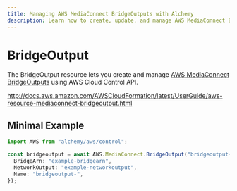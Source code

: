 ```yaml
---
title: Managing AWS MediaConnect BridgeOutputs with Alchemy
description: Learn how to create, update, and manage AWS MediaConnect BridgeOutputs using Alchemy Cloud Control.
---
```


# BridgeOutput

The BridgeOutput resource lets you create and manage [AWS MediaConnect BridgeOutputs](https://docs.aws.amazon.com/mediaconnect/latest/userguide/) using AWS Cloud Control API.

http://docs.aws.amazon.com/AWSCloudFormation/latest/UserGuide/aws-resource-mediaconnect-bridgeoutput.html

## Minimal Example

```ts
import AWS from "alchemy/aws/control";

const bridgeoutput = await AWS.MediaConnect.BridgeOutput("bridgeoutput-example", {
  BridgeArn: "example-bridgearn",
  NetworkOutput: "example-networkoutput",
  Name: "bridgeoutput-",
});
```

